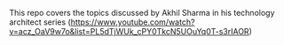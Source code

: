 This repo covers the topics discussed by Akhil Sharma in his technology architect series (https://www.youtube.com/watch?v=acz_OaV9w7o&list=PL5dTjWUk_cPY0TkcN5UOuYq0T-s3rIAOR)
